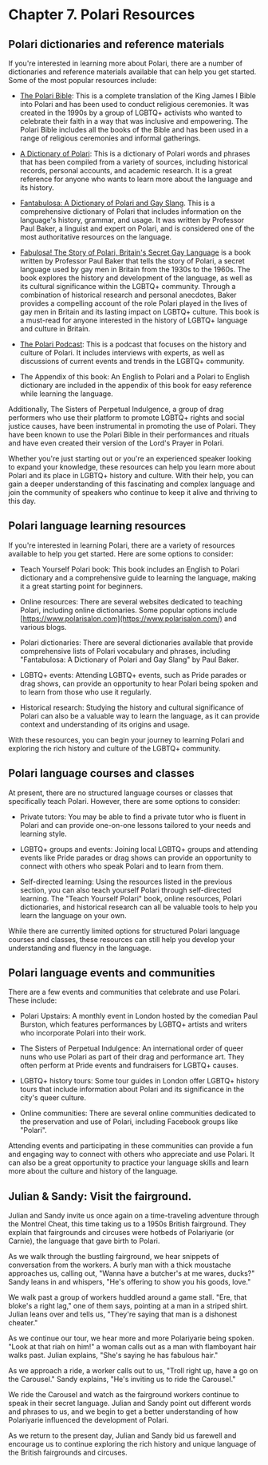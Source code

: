 Chapter 7. Polari Resources
===========================

Polari dictionaries and reference materials
-------------------------------------------

If you're interested in learning more about Polari, there are a number of dictionaries and reference materials available that can help you get started. Some of the most popular resources include:

- [The Polari Bible](https://lgbthistoryuk.org/wiki/Polari_Bible): This is a complete translation of the King James I Bible into Polari and has been used to conduct religious ceremonies. It was created in the 1990s by a group of LGBTQ+ activists who wanted to celebrate their faith in a way that was inclusive and empowering. The Polari Bible includes all the books of the Bible and has been used in a range of religious ceremonies and informal gatherings.

- [A Dictionary of Polari](http://www.lorem-ipsum.co.uk/pdict.php?letter=A): This is a dictionary of Polari words and phrases that has been compiled from a variety of sources, including historical records, personal accounts, and academic research. It is a great reference for anyone who wants to learn more about the language and its history.

- [Fantabulosa: A Dictionary of Polari and Gay Slang](https://www.amazon.co.uk/Fantabulosa-Dictionary-Polari-Gay-Slang/dp/0826473431). This is a comprehensive dictionary of Polari that includes information on the language's history, grammar, and usage. It was written by Professor Paul Baker, a linguist and expert on Polari, and is considered one of the most authoritative resources on the language.

- [Fabulosa! The Story of Polari, Britain's Secret Gay Language](https://www.amazon.co.uk/gp/product/B07SX3HPF8/ref=dbs_a_def_rwt_bibl_vppi_i0) is a book written by Professor Paul Baker that tells the story of Polari, a secret language used by gay men in Britain from the 1930s to the 1960s. The book explores the history and development of the language, as well as its cultural significance within the LGBTQ+ community. Through a combination of historical research and personal anecdotes, Baker provides a compelling account of the role Polari played in the lives of gay men in Britain and its lasting impact on LGBTQ+ culture. This book is a must-read for anyone interested in the history of LGBTQ+ language and culture in Britain.

- [The Polari Podcast](https://shows.acast.com/the-polari-podcast): This is a podcast that focuses on the history and culture of Polari. It includes interviews with experts, as well as discussions of current events and trends in the LGBTQ+ community.

- The Appendix of this book: An English to Polari and a Polari to English dictionary are included in the appendix of this book for easy reference while learning the language.

Additionally, The Sisters of Perpetual Indulgence, a group of drag performers who use their platform to promote LGBTQ+ rights and social justice causes, have been instrumental in promoting the use of Polari. They have been known to use the Polari Bible in their performances and rituals and have even created their version of the Lord's Prayer in Polari.

Whether you're just starting out or you're an experienced speaker looking to expand your knowledge, these resources can help you learn more about Polari and its place in LGBTQ+ history and culture. With their help, you can gain a deeper understanding of this fascinating and complex language and join the community of speakers who continue to keep it alive and thriving to this day.

Polari language learning resources
----------------------------------

If you're interested in learning Polari, there are a variety of resources available to help you get started. Here are some options to consider:

- Teach Yourself Polari book: This book includes an English to Polari dictionary and a comprehensive guide to learning the language, making it a great starting point for beginners.

- Online resources: There are several websites dedicated to teaching Polari, including online dictionaries. Some popular options include [https://www.polarisalon.com](https://www.polarisalon.com/) and various blogs.

- Polari dictionaries: There are several dictionaries available that provide comprehensive lists of Polari vocabulary and phrases, including "Fantabulosa: A Dictionary of Polari and Gay Slang" by Paul Baker.

- LGBTQ+ events: Attending LGBTQ+ events, such as Pride parades or drag shows, can provide an opportunity to hear Polari being spoken and to learn from those who use it regularly.

- Historical research: Studying the history and cultural significance of Polari can also be a valuable way to learn the language, as it can provide context and understanding of its origins and usage.

With these resources, you can begin your journey to learning Polari and exploring the rich history and culture of the LGBTQ+ community.

Polari language courses and classes
-----------------------------------

At present, there are no structured language courses or classes that specifically teach Polari. However, there are some options to consider:

- Private tutors: You may be able to find a private tutor who is fluent in Polari and can provide one-on-one lessons tailored to your needs and learning style.

- LGBTQ+ groups and events: Joining local LGBTQ+ groups and attending events like Pride parades or drag shows can provide an opportunity to connect with others who speak Polari and to learn from them.

- Self-directed learning: Using the resources listed in the previous section, you can also teach yourself Polari through self-directed learning. The "Teach Yourself Polari" book, online resources, Polari dictionaries, and historical research can all be valuable tools to help you learn the language on your own.

While there are currently limited options for structured Polari language courses and classes, these resources can still help you develop your understanding and fluency in the language.

Polari language events and communities
--------------------------------------

There are a few events and communities that celebrate and use Polari. These include:

- Polari Upstairs: A monthly event in London hosted by the comedian Paul Burston, which features performances by LGBTQ+ artists and writers who incorporate Polari into their work.

- The Sisters of Perpetual Indulgence: An international order of queer nuns who use Polari as part of their drag and performance art. They often perform at Pride events and fundraisers for LGBTQ+ causes.

- LGBTQ+ history tours: Some tour guides in London offer LGBTQ+ history tours that include information about Polari and its significance in the city's queer culture.

- Online communities: There are several online communities dedicated to the preservation and use of Polari, including Facebook groups like "Polari".

Attending events and participating in these communities can provide a fun and engaging way to connect with others who appreciate and use Polari. It can also be a great opportunity to practice your language skills and learn more about the culture and history of the language.

Julian & Sandy: Visit the fairground.
-------------------------------------

Julian and Sandy invite us once again on a time-traveling adventure through the Montrel Cheat, this time taking us to a 1950s British fairground. They explain that fairgrounds and circuses were hotbeds of Polariyarie (or Carnie), the language that gave birth to Polari.

As we walk through the bustling fairground, we hear snippets of conversation from the workers. A burly man with a thick moustache approaches us, calling out, "Wanna have a butcher's at me wares, ducks?" Sandy leans in and whispers, "He's offering to show you his goods, love."

We walk past a group of workers huddled around a game stall. "Ere, that bloke's a right lag," one of them says, pointing at a man in a striped shirt. Julian leans over and tells us, "They're saying that man is a dishonest cheater."

As we continue our tour, we hear more and more Polariyarie being spoken. "Look at that riah on him!" a woman calls out as a man with flamboyant hair walks past. Julian explains, "She's saying he has fabulous hair."

As we approach a ride, a worker calls out to us, "Troll right up, have a go on the Carousel." Sandy explains, "He's inviting us to ride the Carousel."

We ride the Carousel and watch as the fairground workers continue to speak in their secret language. Julian and Sandy point out different words and phrases to us, and we begin to get a better understanding of how Polariyarie influenced the development of Polari.

As we return to the present day, Julian and Sandy bid us farewell and encourage us to continue exploring the rich history and unique language of the British fairgrounds and circuses.


